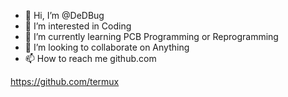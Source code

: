 - 👋 Hi, I’m @DeDBug
- 👀 I’m interested in Coding
- 🌱 I’m currently learning PCB Programming or Reprogramming
- 💞️ I’m looking to collaborate on Anything
- 📫 How to reach me github.com

<!---
DeDBug/DeDBug is a ✨ special ✨ repository because its `README.md` (this file) appears on your GitHub profile.
You can click the Preview link to take a look at your changes.
--->
https://github.com/termux
